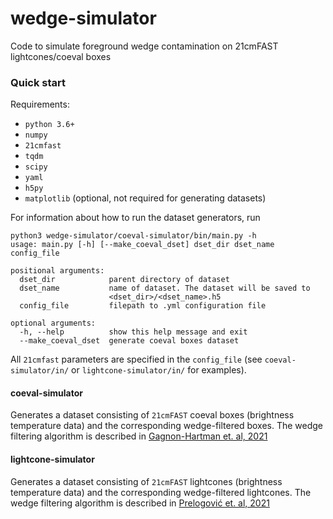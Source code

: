 # wedge-simulator
Code to simulate foreground wedge contamination on 21cmFAST lightcones/coeval boxes

### Quick start
Requirements:
* `python 3.6+`
* `numpy`
* `21cmfast`
* `tqdm`
* `scipy`
* `yaml`
* `h5py`
* `matplotlib` (optional, not required for generating datasets)

For information about how to run the dataset generators, run
```
python3 wedge-simulator/coeval-simulator/bin/main.py -h
usage: main.py [-h] [--make_coeval_dset] dset_dir dset_name config_file

positional arguments:
  dset_dir            parent directory of dataset
  dset_name           name of dataset. The dataset will be saved to
                      <dset_dir>/<dset_name>.h5
  config_file         filepath to .yml configuration file

optional arguments:
  -h, --help          show this help message and exit
  --make_coeval_dset  generate coeval boxes dataset
```
All `21cmfast` parameters are specified in the `config_file` (see `coeval-simulator/in/` or `lightcone-simulator/in/` for examples).

#### coeval-simulator
Generates a dataset consisting of `21cmFAST` coeval boxes (brightness temperature data) and the corresponding wedge-filtered boxes. The wedge filtering algorithm is described in [Gagnon-Hartman et. al, 2021](https://ui.adsabs.harvard.edu/abs/2021MNRAS.504.4716G/abstract)

#### lightcone-simulator
Generates a dataset consisting of `21cmFAST` lightcones (brightness temperature data) and the corresponding wedge-filtered lightcones. The wedge filtering algorithm is described in [Prelogović et. al, 2021](https://ui.adsabs.harvard.edu/abs/2021arXiv210700018P/abstract)
